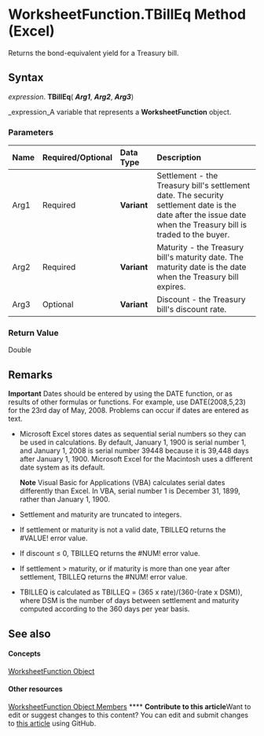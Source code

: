 
# WorksheetFunction.TBillEq Method (Excel)

Returns the bond-equivalent yield for a Treasury bill.


## Syntax

 _expression_. **TBillEq**( **_Arg1_**,  **_Arg2_**,  **_Arg3_**)

 _expression_A variable that represents a  **WorksheetFunction** object.


### Parameters



|**Name**|**Required/Optional**|**Data Type**|**Description**|
|:-----|:-----|:-----|:-----|
|Arg1|Required| **Variant**|Settlement - the Treasury bill's settlement date. The security settlement date is the date after the issue date when the Treasury bill is traded to the buyer.|
|Arg2|Required| **Variant**|Maturity - the Treasury bill's maturity date. The maturity date is the date when the Treasury bill expires.|
|Arg3|Optional| **Variant**|Discount - the Treasury bill's discount rate.|

### Return Value

Double


## Remarks


**Important**  Dates should be entered by using the DATE function, or as results of other formulas or functions. For example, use DATE(2008,5,23) for the 23rd day of May, 2008. Problems can occur if dates are entered as text.


- Microsoft Excel stores dates as sequential serial numbers so they can be used in calculations. By default, January 1, 1900 is serial number 1, and January 1, 2008 is serial number 39448 because it is 39,448 days after January 1, 1900. Microsoft Excel for the Macintosh uses a different date system as its default.
    
    **Note**  Visual Basic for Applications (VBA) calculates serial dates differently than Excel. In VBA, serial number 1 is December 31, 1899, rather than January 1, 1900. 
- Settlement and maturity are truncated to integers.
    
- If settlement or maturity is not a valid date, TBILLEQ returns the #VALUE! error value.
    
- If discount ≤ 0, TBILLEQ returns the #NUM! error value.
    
- If settlement > maturity, or if maturity is more than one year after settlement, TBILLEQ returns the #NUM! error value.
    
- TBILLEQ is calculated as TBILLEQ = (365 x rate)/(360-(rate x DSM)), where DSM is the number of days between settlement and maturity computed according to the 360 days per year basis.
    

## See also


#### Concepts


 [WorksheetFunction Object](7b1d5639-363d-632c-2cf0-2232562646b6.md)
#### Other resources


 [WorksheetFunction Object Members](6811ca87-4b53-0bff-88c9-30bf7497879a.md)
****   **Contribute to this article**Want to edit or suggest changes to this content? You can edit and submit changes to  [this article](https://github.com/jhershey00/VBA_Excel_Test/OpenXMLCon/articles/4b52fbb3-5d25-3fae-cdf8-ec3d406ce787.md) using GitHub.

